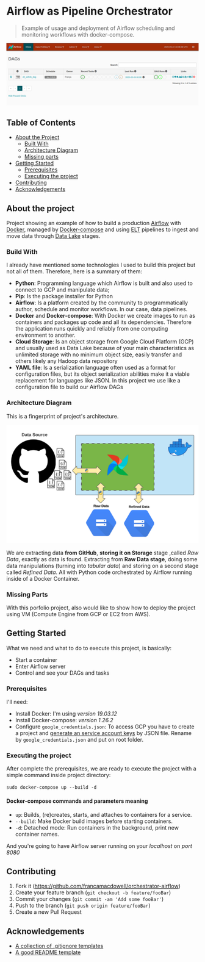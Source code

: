 # Airflow as Pipeline Orchestrator 
> Example of usage and deployment of Airflow scheduling and monitoring workflows with docker-compose.

![Airflow Webserver](/images/airflow-webserver.png)

## Table of Contents

* [About the Project](#about-the-project)
  * [Built With](#built-with)
  * [Architecture Diagram](#architecture)
  * [Missing parts](#missing-parts)
* [Getting Started](#getting-started)
  * [Prerequisites](#prerequisites)
  * [Executing the project](#installation)
* [Contributing](#contributing)
* [Acknowledgements](#acknowledgements)

## About the project

Project showing an example of how to build a production [Airflow](https://airflow.apache.org/) with [Docker](https://www.docker.com/), managed by [Docker-compose](https://docs.docker.com/compose/) and using [ELT](https://en.wikipedia.org/wiki/Extract,_load,_transform) pipelines to ingest and move data through [Data Lake](https://aws.amazon.com/big-data/datalakes-and-analytics/what-is-a-data-lake/) stages.

### Build With
I already have mentioned some technologies I used to build this project but not all of them. Therefore, here is a summary of them:

* **Python**: Programming language which Airflow is built and also used to connect to GCP and manipulate data;
* **Pip**: Is the package installer for Python
* **Airflow**: Is a platform created by the community to programmatically author, schedule and monitor workflows. In our case, data pipelines.
* **Docker** and **Docker-compose**: With Docker we create images to run as containers and packages up code and all its dependencies. Therefore the application runs quickly and reliably from one computing environment to another.
* **Cloud Storage**: Is an object storage from Google Cloud Platform (GCP) and usually used as Data Lake because of your main characteristics as unlimited storage with no minimum object size, easily transfer and others likely any Hadoop data repository
* **YAML file**: Is a serialization language often used as a format for configuration files, but its object serialization abilities make it a viable replacement for languages like JSON. In this project we use like a configuration file to build our Airflow DAGs

### Architecture Diagram
This is a fingerprint of project's architecture.

![Project Architecture](/images/project-architecture.png)

We are extracting data **from GitHub**, **storing it on Storage** stage ,called _Raw Data_, exactly as data is found. Extracting from **Raw Data stage**, doing some data manipulations (turning into _tabular data_) and storing on a second stage called _Refined Data_. All with Python code orchestrated by Airflow running inside of a Docker Container. 

### Missing Parts

With this porfolio project, also would like to show how to deploy the project using VM (Compute Engine from GCP or EC2 from AWS).

## Getting Started

What we need and what to do to execute this project, is basically:
* Start a container
* Enter Airflow server
* Control and see your DAGs and tasks

### Prerequisites

I'll need:

* Install Docker: I'm using _version 19.03.12_
* Install Docker-compose: _version 1.26.2_
* Configure `google_credentials.json`: To access GCP you have to create a project and [generate an service account keys](https://cloud.google.com/iam/docs/creating-managing-service-account-keys) by JSON file. Rename by `google_credentials.json` and put on root folder.

### Executing the project
After complete the prerequisites, we are ready to execute the project with a simple command inside project directory:

`sudo docker-compose up --build -d`

#### Docker-compose commands and parameters meaning

* `up`: Builds, (re)creates, starts, and attaches to containers for a service.
* `--build`: Make Docker build images before starting containers.
* `-d`: Detached mode: Run containers in the background, print new container names.

And you're going to have Airflow server running on your *localhost* on *port 8080*

## Contributing

1. Fork it (<https://github.com/francamacdowell/orchestrator-airflow>)
2. Create your feature branch (`git checkout -b feature/fooBar`)
3. Commit your changes (`git commit -am 'Add some fooBar'`)
4. Push to the branch (`git push origin feature/fooBar`)
5. Create a new Pull Request

## Acknowledgements
* [A collection of .gitignore templates](https://github.com/github/gitignore)
* [A good README template](https://github.com/dbader/readme-template)

<!-- Markdown link & img dfn's -->
[npm-image]: https://img.shields.io/npm/v/datadog-metrics.svg?style=flat-square
[npm-url]: https://npmjs.org/package/datadog-metrics
[npm-downloads]: https://img.shields.io/npm/dm/datadog-metrics.svg?style=flat-square
[travis-image]: https://img.shields.io/travis/dbader/node-datadog-metrics/master.svg?style=flat-square
[travis-url]: https://travis-ci.org/dbader/node-datadog-metrics
[wiki]: https://github.com/yourname/yourproject/wiki